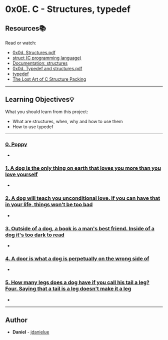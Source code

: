 # 0x0E. C - Structures, typedef

## Resources:books:
Read or watch:
* [0x0d. Structures.pdf](https://intranet.hbtn.io/rltoken/Rc1JAo6IS9HkELfLUylh2g)
* [struct (C programming language)](https://intranet.hbtn.io/rltoken/sF_gQY2e9CP95XbgWQkduA)
* [Documentation: structures](https://intranet.hbtn.io/rltoken/7VySR2oMyxk7VMR8LLOvZA)
* [0x0d. Typedef and structures.pdf](https://intranet.hbtn.io/rltoken/kef9P9qRh_co4dxwHU8QGA)
* [typedef](https://intranet.hbtn.io/rltoken/-vbMNPFrIA5PcVs4RiWr4g)
* [The Lost Art of C Structure Packing](https://intranet.hbtn.io/rltoken/92gDeb3TtzgLDpzo9DXfZg)

---
## Learning Objectives:bulb:
What you should learn from this project:

* What are structures, when, why and how to use them
* How to use typedef

---

### [0. Poppy](./dog.h)
* 


### [1. A dog is the only thing on earth that loves you more than you love yourself](./1-init_dog.c)
* 


### [2. A dog will teach you unconditional love. If you can have that in your life, things won't be too bad](./2-print_dog.c)
* 


### [3. Outside of a dog, a book is a man's best friend. Inside of a dog it's too dark to read](./dog.h)
* 


### [4. A door is what a dog is perpetually on the wrong side of](./4-new_dog.c)
* 


### [5. How many legs does a dog have if you call his tail a leg? Four. Saying that a tail is a leg doesn't make it a leg](./5-free_dog.c)
* 

---

## Author
* **Daniel** - [jdanielue](https://github.com/jdanielue)